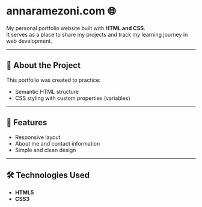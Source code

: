 # annaramezoni.com 🌐

My personal portfolio website built with **HTML and CSS**.  
It serves as a place to share my projects and track my learning journey in web development.

---

## 🚀 About the Project
This portfolio was created to practice:
- Semantic HTML structure  
- CSS styling with custom properties (variables) 

---

## 📂 Features
- Responsive layout
- About me and contact information  
- Simple and clean design 

---

## 🛠️ Technologies Used
- **HTML5**
- **CSS3**
